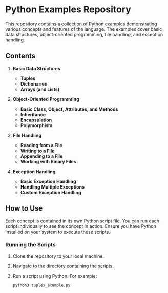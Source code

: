 # Python Examples Repository

This repository contains a collection of Python examples demonstrating various concepts and features of the language. The examples cover basic data structures, object-oriented programming, file handling, and exception handling.

## Contents

1. **Basic Data Structures**
   - **Tuples**
   - **Dictionaries**
   - **Arrays (and Lists)**

2. **Object-Oriented Programming**
   - **Basic Class, Object, Attributes, and Methods**
   - **Inheritance**
   - **Encapsulation**
   - **Polymorphism**

3. **File Handling**
   - **Reading from a File**
   - **Writing to a File**
   - **Appending to a File**
   - **Working with Binary Files**

4. **Exception Handling**
   - **Basic Exception Handling**
   - **Handling Multiple Exceptions**
   - **Custom Exception Handling**

## How to Use

Each concept is contained in its own Python script file. You can run each script individually to see the concept in action. Ensure you have Python installed on your system to execute these scripts.

### Running the Scripts

1. Clone the repository to your local machine.
2. Navigate to the directory containing the scripts.
3. Run a script using Python. For example:

   ```bash
   python3 tuples_example.py
